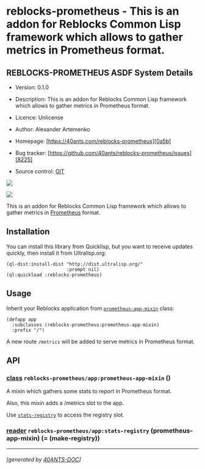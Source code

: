 <a id="x-28REBLOCKS-PROMETHEUS-DOCS-2FINDEX-3A-40README-2040ANTS-DOC-2FLOCATIVES-3ASECTION-29"></a>

# reblocks-prometheus - This is an addon for Reblocks Common Lisp framework which allows to gather metrics in Prometheus format.

<a id="reblocks-prometheus-asdf-system-details"></a>

## REBLOCKS-PROMETHEUS ASDF System Details

* Version: 0.1.0

* Description: This is an addon for Reblocks Common Lisp framework which allows to gather metrics in Prometheus format.

* Licence: Unlicense

* Author: Alexander Artemenko

* Homepage: [https://40ants.com/reblocks-prometheus][0a5b]

* Bug tracker: [https://github.com/40ants/reblocks-prometheus/issues][8225]

* Source control: [GIT][d447]

[![](https://github-actions.40ants.com/40ants/reblocks-prometheus/matrix.svg?only=ci.run-tests)][1638]

![](http://quickdocs.org/badge/reblocks-prometheus.svg)

This is an addon for Reblocks Common Lisp framework which allows to gather
metrics in [Prometheus][df56] format.

<a id="x-28REBLOCKS-PROMETHEUS-DOCS-2FINDEX-3A-3A-40INSTALLATION-2040ANTS-DOC-2FLOCATIVES-3ASECTION-29"></a>

## Installation

You can install this library from Quicklisp, but you want to receive updates quickly, then install it from Ultralisp.org:

```
(ql-dist:install-dist "http://dist.ultralisp.org/"
                      :prompt nil)
(ql:quickload :reblocks-prometheus)
```
<a id="x-28REBLOCKS-PROMETHEUS-DOCS-2FINDEX-3A-3A-40USAGE-2040ANTS-DOC-2FLOCATIVES-3ASECTION-29"></a>

## Usage

Inherit your Reblocks application from [`prometheus-app-mixin`][db0d] class:

```
(defapp app
  :subclasses (reblocks-prometheus:prometheus-app-mixin)
  :prefix "/")
```
A new route `/metrics` will be added to serve metrics in Prometheus format.

<a id="x-28REBLOCKS-PROMETHEUS-DOCS-2FINDEX-3A-3A-40API-2040ANTS-DOC-2FLOCATIVES-3ASECTION-29"></a>

## API

<a id="x-28REBLOCKS-PROMETHEUS-2FAPP-3APROMETHEUS-APP-MIXIN-20CLASS-29"></a>

### [class](c5bc) `reblocks-prometheus/app:prometheus-app-mixin` ()

A mixin which gathers some stats to report in Prometheus format.

Also, this mixin adds a /metrics slot to the app.

Use [`stats-registry`][b3a2] to access the registry slot.

<a id="x-28REBLOCKS-PROMETHEUS-2FAPP-3ASTATS-REGISTRY-20-2840ANTS-DOC-2FLOCATIVES-3AREADER-20REBLOCKS-PROMETHEUS-2FAPP-3APROMETHEUS-APP-MIXIN-29-29"></a>

### [reader](3731) `reblocks-prometheus/app:stats-registry` (prometheus-app-mixin) (= (make-registry))


[db0d]: #x-28REBLOCKS-PROMETHEUS-2FAPP-3APROMETHEUS-APP-MIXIN-20CLASS-29
[b3a2]: #x-28REBLOCKS-PROMETHEUS-2FAPP-3ASTATS-REGISTRY-20-2840ANTS-DOC-2FLOCATIVES-3AREADER-20REBLOCKS-PROMETHEUS-2FAPP-3APROMETHEUS-APP-MIXIN-29-29
[0a5b]: https://40ants.com/reblocks-prometheus
[d447]: https://github.com/40ants/reblocks-prometheus
[1638]: https://github.com/40ants/reblocks-prometheus/actions
[c5bc]: https://github.com/40ants/reblocks-prometheus/blob/fe7e97966042ed46e0bb50252c001b0b6560d6cb/src/app.lisp#L31
[3731]: https://github.com/40ants/reblocks-prometheus/blob/fe7e97966042ed46e0bb50252c001b0b6560d6cb/src/app.lisp#L32
[8225]: https://github.com/40ants/reblocks-prometheus/issues
[df56]: https://prometheus.io/

* * *
###### [generated by [40ANTS-DOC](https://40ants.com/doc/)]
